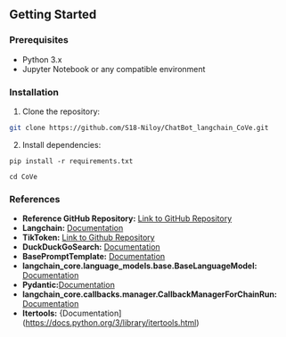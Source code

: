 ## Getting Started

### Prerequisites

- Python 3.x
- Jupyter Notebook or any compatible environment

### Installation

1. Clone the repository:

```bash
git clone https://github.com/S18-Niloy/ChatBot_langchain_CoVe.git
```
2. Install dependencies:
```
pip install -r requirements.txt
```
```
cd CoVe
```

### References
- **Reference GitHub Repository:** [Link to GitHub Repository](https://github.com/ritun16/chain-of-verification)
- **Langchain:** [Documentation](https://www.langchain.com/)
- **TikToken:** [Link to Github Repository](https://github.com/openai/tiktoken)
- **DuckDuckGoSearch:** [Documentation](https://pypi.org/project/duckduckgo-search/)
- **BasePromptTemplate:** [Documentation](https://api.python.langchain.com/en/latest/prompts/langchain_core.prompts.base.BasePromptTemplate.html)
- **langchain_core.language_models.base.BaseLanguageModel:** [Documentation](https://api.python.langchain.com/en/latest/language_models/langchain_core.language_models.base.BaseLanguageModel.html)
- **Pydantic:**[Documentation](https://docs.pydantic.dev/latest/)
- **langchain_core.callbacks.manager.CallbackManagerForChainRun:** [Documentation](https://api.python.langchain.com/en/latest/callbacks/langchain_core.callbacks.manager.CallbackManagerForChainRun.html)
- **Itertools:** {Documentation] (https://docs.python.org/3/library/itertools.html)
